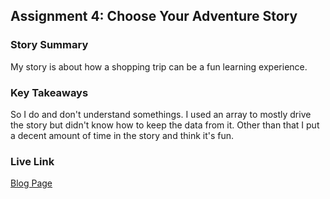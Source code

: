 ## Assignment 4: Choose Your Adventure Story

### Story Summary

My story is about how a shopping trip can be a fun learning experience.

### Key Takeaways

So I do and don't understand somethings. I used an array to mostly drive the story but didn't know how to keep the data from it. Other than that I put a decent amount of time in the story and think it's fun.

### Live Link

[Blog Page](https://github.com/gamcruz/Info-Infrustructure-sp25/blob/main/homework-4/index.html)
